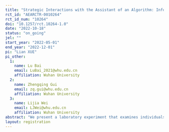 ```yaml
---
title: "Strategic Interactions with the Assistant of an Algorithm: Information Acquisition Treatment"
rct_id: "AEARCTR-0010264"
rct_id_num: "10264"
doi: "10.1257/rct.10264-1.0"
date: "2022-10-18"
status: "on_going"
jel: ""
start_year: "2022-05-01"
end_year: "2022-12-01"
pi: "Lian XUE"
pi_other:
  1:
    name: Lu Bai
    email: LuBai_2021@whu.edu.cn
    affiliation: Wuhan University
  2:
    name: Zhengqing Gui
    email: zq.gui@whu.edu.cn
    affiliation: Wuhan University
  3:
    name: Lijia Wei
    email: LJWei@whu.edu.cn
    affiliation: Wuhan University
abstract: "We present a laboratory experiment that examines individuals’ willingness to take advice from algorithms provided by artificial intelligence (AI). We explored two distinguished channels behind the algorithm, the data and the mechanism. In this additional experiment, we will examine individual willingness to pay for the algorithm advice using a within-subject information acquisition treatment design. We will also compare welfare effects, in terms of subject payoff, with regard to information provision and acquisition. The benchmark for comparison where no information is available is borrowed from a previously conducted RCT which we also pre-registered on this website."
layout: registration
---
```


